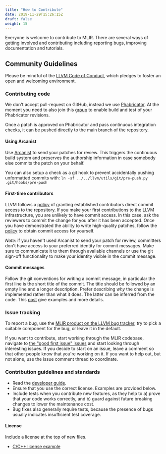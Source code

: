 ```yaml
---
title: "How to Contribute"
date: 2019-11-29T15:26:15Z
draft: false
weight: 15
---
```


Everyone is welcome to contribute to MLIR. There are several ways of getting
involved and contributing including reporting bugs, improving documentation and
tutorials.

## Community Guidelines

Please be mindful of the [LLVM Code of Conduct](https://llvm.org/docs/CodeOfConduct.html),
which pledges to foster an open and welcoming environment.

### Contributing code

We don't accept pull-request on GitHub, instead we use
[Phabricator](https://llvm.org/docs/Phabricator.html).
At the moment you need to also join this [group](https://reviews.llvm.org/project/members/78/)
to enable build and test of your Phabricator revisions.

Once a patch is approved on Phabricator and pass continuous integration checks,
it can be pushed directly to the main branch of the repository.

#### Using Arcanist

Use [Arcanist](https://llvm.org/docs/Phabricator.html#requesting-a-review-via-the-command-line)
to send your patches for review. This triggers the continuous build system and
preserves the authorship information in case somebody else commits the patch on
your behalf.

You can also setup a check as a git hook to prevent accidentally pushing
unformatted commits with:
`ln -sf ../../llvm/utils/git/pre-push.py .git/hooks/pre-push`

#### First-time contributors

LLVM follows a [policy](https://llvm.org/docs/DeveloperPolicy.html#obtaining-commit-access)
of granting established contributors direct commit access to the repository.
If you make your first contributions to the LLVM infrastructure, you are unlikely
to have commit access. In this case, ask the reviewers to commit the change
for you after it has been accepted. Once you have demonstrated the ability to
write high-quality patches, follow the
[policy](https://llvm.org/docs/DeveloperPolicy.html#obtaining-commit-access) to
obtain commit access for yourself.

*Note:* if you haven't used Arcanist to send your patch for review, committers
don't have access to your preferred identity for commit messages. Make sure
to communicate it to them through available channels or use the git sign-off
functionality to make your identity visible in the commit message.

#### Commit messages

Follow the git conventions for writing a commit message, in particular the
first line is the short title of the commit. The title should be followed by an
empty line and a longer description. Prefer describing *why* the change is
implemented rather than what it does. The latter can be inferred from the code.
This [post](https://chris.beams.io/posts/git-commit/) give examples and more
details.

### Issue tracking

To report a bug, use the [MLIR product on the LLVM bug
tracker](https://github.com/llvm/llvm-project/issues/new), try to pick a
suitable component for the bug, or leave it in the default.

If you want to contribute, start working through the MLIR codebase, navigate to
[the "good first issue" issues](https://github.com/llvm/llvm-project/issues)
and start looking through interesting issues. If you decide to start on an
issue, leave a comment so that other people know that
you're working on it. If you want to help out, but not alone, use the issue
comment thread to coordinate.

### Contribution guidelines and standards

*   Read the [developer guide](DeveloperGuide.md "here").
*   Ensure that you use the correct license. Examples are provided below.
*   Include tests when you contribute new features, as they help to a)
    prove that your code works correctly, and b) guard against future breaking
    changes to lower the maintenance cost.
*   Bug fixes also generally require tests, because the presence of bugs
    usually indicates insufficient test coverage.

#### License

Include a license at the top of new files.

* [C/C++ license example](https://github.com/llvm/llvm-project/blob/main/mlir/examples/toy/Ch1/toyc.cpp)
